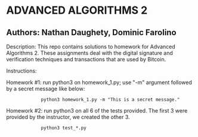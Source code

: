 ADVANCED ALGORITHMS 2
============================================================================================================

Authors: Nathan Daughety, Dominic Farolino
------------------------------------------------------------------------------------------------------------

Description: This repo contains solutions to homework for Advanced Algorithms 2.  These assignments deal with
             the digital signature and verification techniques and transactions that are used by Bitcoin.

Instructions:


  Homework #1: run python3 on homework_1.py; use "-m" argument followed by a secret message like below:

                 python3 homework_1.py -m "This is a secret message."

  Homework #2: run python3 on all 6 of the tests provided.  The first 3 were provided by the instructor, we created the other 3.

                 python3 test_*.py
